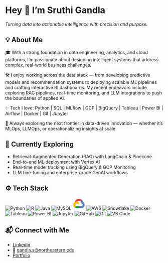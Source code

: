 # Hey 👋 I’m Sruthi Gandla  
*Turning data into actionable intelligence with precision and purpose.*


## 💡 About Me

🎓 With a strong foundation in data engineering, analytics, and cloud platforms, I’m passionate about designing intelligent systems that address complex, real-world business challenges.

🛠️ I enjoy working across the data stack — from developing predictive models and recommendation systems to deploying scalable ML pipelines and crafting interactive BI dashboards. My recent endeavors include exploring RAG pipelines, real-time monitoring, and LLM integrations to push the boundaries of applied AI.

✨ Tech I love: Python | SQL | MLflow | GCP | BigQuery | Tableau | Power BI | Airflow | Docker | Git | Jupyter

🚀 Always exploring the next frontier in data-driven innovation — whether it’s MLOps, LLMOps, or operationalizing insights at scale.

## 🧭 Currently Exploring

- Retrieval-Augmented Generation (RAG) with LangChain & Pinecone  
- End-to-end ML deployment with Vertex AI  
- Real-time model tracking using BigQuery & GCP Monitoring  
- LLM fine-tuning and enterprise-grade GenAI workflows


## ⚙️ Tech Stack

<p align="left">
  <!-- Languages -->
  <img src="https://cdn.jsdelivr.net/gh/devicons/devicon/icons/python/python-original.svg" height="40" alt="Python"/>
  <img src="https://cdn.jsdelivr.net/gh/devicons/devicon/icons/r/r-original.svg" height="40" alt="R"/>
  <img src="https://cdn.jsdelivr.net/gh/devicons/devicon/icons/java/java-original.svg" height="40" alt="Java"/>
  <img src="https://cdn.jsdelivr.net/gh/devicons/devicon/icons/mysql/mysql-original.svg" height="40" alt="MySQL"/>

  <!-- Cloud & Platforms -->
  <img src="https://raw.githubusercontent.com/devicons/devicon/master/icons/googlecloud/googlecloud-original.svg" height="40" alt="GCP"/>
  <img src="https://raw.githubusercontent.com/simple-icons/simple-icons/develop/icons/amazonaws.svg" height="40" alt="AWS"/>
  <img src="https://seeklogo.com/images/S/snowflake-logo-CE3827A5B5-seeklogo.com.png" height="40" alt="Snowflake"/>
  <img src="https://cdn.jsdelivr.net/gh/devicons/devicon/icons/docker/docker-original.svg" height="40" alt="Docker"/>

  <!-- Visualization -->
  <img src="https://raw.githubusercontent.com/simple-icons/simple-icons/develop/icons/tableau.svg" height="40" alt="Tableau"/>
  <img src="https://raw.githubusercontent.com/simple-icons/simple-icons/develop/icons/microsoftpowerbi.svg" height="40" alt="Power BI"/>

  <!-- Others -->
  <img src="https://cdn.jsdelivr.net/gh/devicons/devicon/icons/jupyter/jupyter-original.svg" height="40" alt="Jupyter"/>
  <img src="https://cdn.jsdelivr.net/gh/devicons/devicon/icons/github/github-original.svg" height="40" alt="GitHub"/>
  <img src="https://cdn.jsdelivr.net/gh/devicons/devicon/icons/git/git-original.svg" height="40" alt="Git"/>
  <img src="https://cdn.jsdelivr.net/gh/devicons/devicon/icons/vscode/vscode-original.svg" height="40" alt="VS Code"/>
</p>

## 📬 Connect with Me

- [LinkedIn](https://www.linkedin.com/in/sruthi-gandla-38464b206/)
- 📧 [gandla.s@northeastern.edu](mailto:gandla.s@northeastern.edu)
- [Portfolio](https://sruthigandla.vercel.app)

<!--
**SruthiGandla01/SruthiGandla01** is a ✨ _special_ ✨ repository because its `README.md` (this file) appears on your GitHub profile.

Here are some ideas to get you started:

- 🔭 I’m currently working on ...
- 🌱 I’m currently learning ...
- 👯 I’m looking to collaborate on ...
- 🤔 I’m looking for help with ...
- 💬 Ask me about ...
- 📫 How to reach me: ...
- 😄 Pronouns: ...
- ⚡ Fun fact: ...
-->
